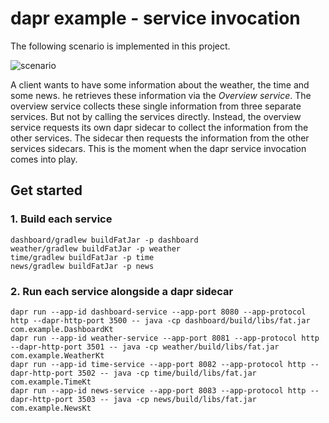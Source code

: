 # dapr example - service invocation

The following scenario is implemented in this project.

![scenario](docs/scenario.png)

A client wants to have some information about the weather, the time and some news.
he retrieves these information via the _Overview service_.
The overview service collects these single information from three separate services.
But not by calling the services directly. Instead, the overview service requests its own
dapr sidecar to collect the information from the other services. 
The sidecar then requests the information from the other services sidecars.
This is the moment when the dapr service invocation comes into play.

## Get started

### 1. Build each service
```shell
dashboard/gradlew buildFatJar -p dashboard
weather/gradlew buildFatJar -p weather
time/gradlew buildFatJar -p time
news/gradlew buildFatJar -p news
```

### 2. Run each service alongside a dapr sidecar
```shell
dapr run --app-id dashboard-service --app-port 8080 --app-protocol http --dapr-http-port 3500 -- java -cp dashboard/build/libs/fat.jar com.example.DashboardKt
dapr run --app-id weather-service --app-port 8081 --app-protocol http --dapr-http-port 3501 -- java -cp weather/build/libs/fat.jar com.example.WeatherKt
dapr run --app-id time-service --app-port 8082 --app-protocol http --dapr-http-port 3502 -- java -cp time/build/libs/fat.jar com.example.TimeKt
dapr run --app-id news-service --app-port 8083 --app-protocol http --dapr-http-port 3503 -- java -cp news/build/libs/fat.jar com.example.NewsKt
```